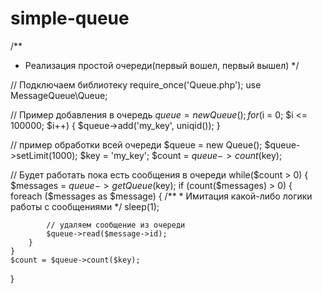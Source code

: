# simple-queue
/**
* Реализация простой очереди(первый вошел, первый вышел)
*/

// Подключаем библиотеку
require_once('Queue.php');
use MessageQueue\Queue;

// Пример добавления в очередь
$queue = new Queue();
for($i = 0; $i <= 100000; $i++) {
    $queue->add('my_key', uniqid());
}

// пример обработки всей очереди
$queue = new Queue();
$queue->setLimit(1000);
$key = 'my_key';
$count = $queue->count($key);

// Будет работать пока есть сообщения в очереди
while($count > 0) {
    $messages = $queue->getQueue($key);
    if (count($messages) > 0) {
        foreach ($messages as $message) {
            /**
             * Имитация какой-либо логики работы с сообщениями
             */
            sleep(1);

            // удаляем сообщение из очереди
            $queue->read($message->id);
        }
    }
    $count = $queue->count($key);
}
